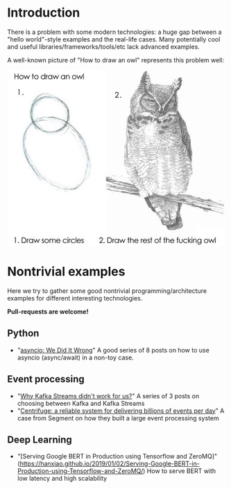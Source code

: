 # Introduction

There is a problem with some modern technologies: a huge gap between a "hello world"-style examples and the real-life cases. Many potentially cool and useful libraries/frameworks/tools/etc lack advanced examples. 

A well-known picture of "How to draw an owl" represents this problem well:

![](https://github.com/che-shr-cat/awesome-nontrivial-examples/blob/master/owl.jpg?raw=true)


# Nontrivial examples

Here we try to gather some good nontrivial programming/architecture examples for different interesting technologies.

**Pull-requests are welcome!**

## Python

* "[asyncio: We Did It Wrong](https://www.roguelynn.com/words/asyncio-we-did-it-wrong/)" A good series of 8 posts on how to use asyncio (async/await) in a non-toy case.

## Event processing

* "[Why Kafka Streams didn't work for us?](https://aseigneurin.github.io/2017/08/04/why-kafka-streams-didnt-work-for-us-part-1.html)" A series of 3 posts on choosing between Kafka and Kafka Streams
* "[Centrifuge: a reliable system for delivering billions of events per day](https://segment.com/blog/introducing-centrifuge/)" A case from Segment on how they built a large event processing system

## Deep Learning

* "[Serving Google BERT in Production using Tensorflow and ZeroMQ]"(https://hanxiao.github.io/2019/01/02/Serving-Google-BERT-in-Production-using-Tensorflow-and-ZeroMQ/) How to serve BERT with low latency and high scalability

